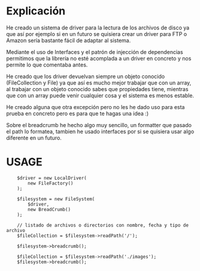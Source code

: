 # Explicación
He creado un sistema de driver para la lectura de los archivos
de disco ya que así por ejemplo si en un futuro se quisiera
crear un driver para FTP o Amazon sería bastante fácil
de adaptar al sistema.

Mediante el uso de Interfaces y el patrón de injección
de dependencias permitimos que la librería no esté acomplada
a un driver en concreto y nos permite lo que comentaba antes.

He creado que los driver devuelvan siempre un objeto 
conocido (FileCollection y File) ya que así es mucho mejor
trabajar que con un array, al trabajar con un objeto conocido
sabes que propiedades tiene, mientras que con un array
puede venir cualquier cosa y el sistema es menos estable.


He creado alguna que otra excepción pero no les he dado uso
para esta prueba en concreto pero es para que te hagas
una idea :)

Sobre el breadcrumb he hecho algo muy sencillo, un formatter
que pasado el path lo formatea, tambien he usado interfaces
por si se quisiera usar algo diferente en un futuro.

# USAGE

```
    $driver = new LocalDriver(
        new FileFactory()
    );
    
    $filesystem = new FileSystem(
        $driver,
        new BreadCrumb()
    );
    
    // listado de archivos o directorios con nombre, fecha y tipo de archivo
    $fileCollection = $filesystem->readPath('/');
    
    $filesystem->breadcrumb();
   
    $fileCollection = $filesystem->readPath('./images');
    $filesystem->breadcrumb();
   
    
```